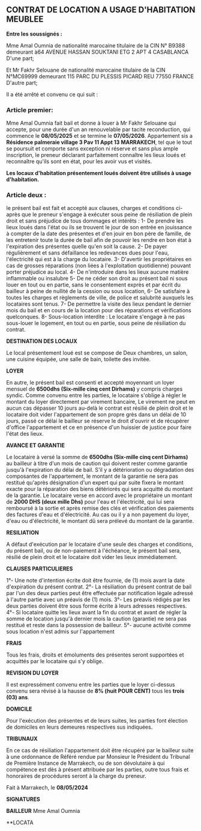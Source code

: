 ## CONTRAT DE LOCATION A USAGE D'HABITATION MEUBLEE

**Entre les soussignés :**

Mme Amal Oumnia de nationalité marocaine titulaire de la CIN N° B9388 demeurant à64 AVENUE HASSAN SOUKTANI ETG 2 APT 4 CASABLANCA
D'une part;

Et Mr Fakhr Selouane de nationalité marocaine titulaire de la CIN N°MC69999 demeurant 115 PARC DU PLESSIS PICARD REU 77550 FRANCE
D'autre part;

Il a été arrêté et convenu ce qui suit :

### Article premier:

Mme Amal Oumnia fait bail et donne à louer à Mr Fakhr Selouane qui accepte, pour une durée d'un an renouvelable par tacite reconduction, qui commence le **08/05/2025** et se termine le **07/05/2026**. Appartement sis a **Résidence palmeraie village 3 Pav 11 Appt 13 MARRAKECH**, tel que le tout se poursuit et comporte sans exception ni réserve et sans plus ample inscription, le preneur déclarant parfaitement connaître les lieux loués et reconnaître qu'ils sont en état, pour les avoir vus et visités.

**Les locaux d'habitation présentement loués doivent être utilisés à usage d'habitation.**

### Article deux :

le présent bail est fait et accepté aux clauses, charges et conditions ci-après que le preneur s'engage à exécuter sous peine de résiliation de plein droit et sans préjudice de tous dommages et intérêts :
1- De prendre les lieux loués dans l'état ou ils se trouvent le jour de son entrée en jouissance à compter de la date des présentes et d'en jouir en bon père de famille, de les entretenir toute la durée de bail afin de pouvoir les rendre en bon état à l'expiration des présentes quelle qu'en soit la cause.
2- De payer régulièrement et sans défaillance les redevances dues pour l'eau, l'électricité qui est à la charge du locataire.
3- D'avertir les propriétaires en cas de grosses réparations (non liées à l'exploitation quotidienne) pouvant porter préjudice au local.
4- De n'introduire dans les lieux aucune matière inflammable ou insalubre
5- De ne céder son droit au présent bail ni sous louer en tout ou en partie, sans le consentement exprès et par écrit du bailleur à peine de nullité de la cession ou sous location,
6- De satisfaire à toutes les charges et règlements de ville, de police et salubrité auxquels les locataires sont tenus.
7- De permettre la visite des lieux pendant le dernier mois du bail et en cours de la location pour des réparations et vérifications quelconques.
8- Sous-location interdite : Le locataire s'engage à ne pas sous-louer le logement, en tout ou en partie, sous peine de résiliation du contrat.

**DESTINATION DES LOCAUX**

Le local présentement loué est se compose de Deux chambres, un salon, une cuisine équipée, une salle de bain, toilette des invitée.

**LOYER**

En autre, le présent bail est consenti et accepté moyennant un loyer mensuel de **6500dhs (Six-mille cinq cent Dirhams)** y compris charges syndic. Comme convenu entre les parties, le locataire s'oblige à régler le montant du loyer directement par virement bancaire, Le virement ne peut en aucun cas dépasser 10 jours au-delà le contrat est résilié de plein droit et le locataire doit vider l'appartement de son propre grès dans un délai de 10 jours, passé ce délai le bailleur se réserve le droit d'ouvrir et de récupérer d'office l'appartement et ce en présence d'un huissier de justice pour faire l'état des lieux.

**AVANCE ET GARANTIE**

Le locataire à versé la somme de **6500dhs (Six-mille cinq cent Dirhams)** au bailleur à titre d'un mois de caution qui doivent rester comme garantie jusqu'à l'expiration du délai de bail.
S'il y a détérioration ou dégradation des composantes de l'appartement, le montant de la garantie ne sera pas restitué qu'après désignation d'un expert qui par suite fixera le montant exacte pour la réparation des biens détériorés qui sera acquitté du montant de la garantie.
Le locataire verse en accord avec le propriétaire un montant de **2000 DHS (deux mille Dhs)** pour l'eau et l'électricité,
qui lui sera remboursé à la sortie et après remise des clés et vérification des paiements des factures d'eau et d'électricité.
Au cas ou il y a non payement du loyer, d'eau ou d'électricité, le montant dû sera prélevé du montant de la garantie.

**RESILIATION**

A défaut d'exécution par le locataire d'une seule des charges et conditions, du présent bail, ou de non-paiement à l'échéance, le présent bail sera, résilié de plein droit et le locataire doit vider les lieux immédiatement.

**CLAUSES PARTICULIERES**

1°- Une note d'intention écrite doit être fournie, de (1) mois avant la date d'expiration du présent contrat.
2°- La résiliation du présent contrat de bail par l'un des deux parties peut être effectuée par notification légale adressé à l'autre partie avec un préavis de (1) mois.
3°- Les préavis rédigés par les deux parties doivent être sous forme écrite à leurs adresses respectives.
4°- Si locataire quitte les lieux avant la fin du contrat et avant de régler la somme de location jusqu'à dernier mois la caution (garantie) ne sera pas restitué et reste dans la possession de bailleur.
5°- aucune activité comme sous location n'est admis sur l'appartement

**FRAIS**

Tous les frais, droits et émoluments des présentes seront supportées et acquittés par le locataire qui s'y oblige.

**REVISION DU LOYER**

Il est expressément convenu entre les parties que le loyer ci-dessus convenu sera révisé à la hausse de **8% (huit POUR CENT)** tous les **trois (03) ans**.

**DOMICILE**

Pour l'exécution des présentes et de leurs suites, les parties font élection de domiciles en leurs demeures respectives sus indiquées.

**TRIBUNAUX**

En ce cas de résiliation l'appartement doit être récupéré par le bailleur suite à une ordonnance de Référé rendue par Monsieur le Président du Tribunal de Première Instance de Marrakech, ou de son dévolutaire à qui compétence est dès à présent attribuée par les parties, outre tous frais et honoraires de procédures seront à la charge du preneur.

Fait à Marrakech, le **08/05/2024**

**SIGNATURES**

**BAILLEUR**
Mme Amal Oumnia

**LOCATA